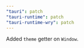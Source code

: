 ```yaml
---
"tauri": patch
"tauri-runtime": patch
"tauri-runtime-wry": patch
---
```


Added `theme` getter on `Window`.
